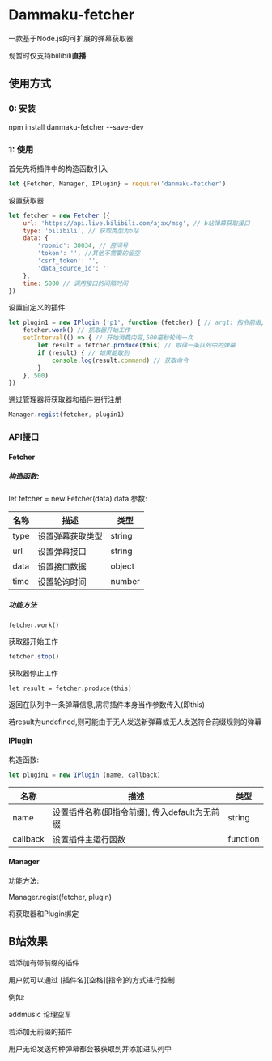# Dammaku-fetcher

一款基于Node.js的可扩展的弹幕获取器

现暂时仅支持biilibili**直播**



## 使用方式



### 0: 安装

npm install danmaku-fetcher --save-dev

### 1: 使用

首先先将插件中的构造函数引入

```javascript
let {Fetcher, Manager, IPlugin} = require('danmaku-fetcher')


```



设置获取器



```javascript
let fetcher = new Fetcher ({
    url: 'https://api.live.bilibili.com/ajax/msg', // b站弹幕获取接口
    type: 'bilibili', // 获取类型为b站
    data: {
        'roomid': 30034, // 房间号
        'token': '', //其他不需要的留空
        'csrf_token': '',
        'data_source_id': ''
    },
    time: 5000 // 调用接口的间隔时间
})
```



设置自定义的插件



```javascript
let plugin1 = new IPlugin ('p1', function (fetcher) { // arg1: 指令前缀, arg2: 插件回调
    fetcher.work() // 抓取器开始工作
    setInterval(() => { // 开始消费内容,500毫秒轮询一次
        let result = fetcher.produce(this) // 取得一条队列中的弹幕
        if (result) { // 如果能取到
            console.log(result.command) // 获取命令
        }
    }, 500)
})
```

通过管理器将获取器和插件进行注册

```javascript
Manager.regist(fetcher, plugin1)
```



### API接口

#### Fetcher

##### 构造函数:

let fetcher = new Fetcher(data) data 参数:

| 名称 | 描述             | 类型   |
| ---- | ---------------- | ------ |
| type | 设置弹幕获取类型 | string |
| url  | 设置弹幕接口     | string |
| data | 设置接口数据     | object |
| time | 设置轮询时间     | number |

##### 功能方法

```
fetcher.work()
```

获取器开始工作

```javascript
fetcher.stop()
```

获取器停止工作

```
let result = fetcher.produce(this)
```

返回在队列中一条弹幕信息,需将插件本身当作参数传入(即this)

若result为undefined,则可能由于无人发送新弹幕或无人发送符合前缀规则的弹幕

#### IPlugin

构造函数:

```javascript
let plugin1 = new IPlugin (name, callback)
```



| 名称     | 描述                                          | 类型     |
| -------- | --------------------------------------------- | -------- |
| name     | 设置插件名称(即指令前缀), 传入default为无前缀 | string   |
| callback | 设置插件主运行函数                            | function |

#### Manager

功能方法:

Manager.regist(fetcher, plugin)

将获取器和Plugin绑定



## B站效果

若添加有带前缀的插件

用户就可以通过 \[插件名\]\[空格\][指令]的方式进行控制

例如:

addmusic 论理空军

若添加无前缀的插件

用户无论发送何种弹幕都会被获取到并添加进队列中

